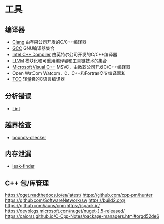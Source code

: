 # 工具

## 编译器

- [Clang](http://clang.llvm.org/) 由苹果公司开发的C/C++编译器
- [GCC](https://gcc.gnu.org/) GNU编译器集合
- [Intel C++ Compiler](https://software.intel.com/en-us/c-compilers) 由英特尔公司开发的C/C++编译器
- [LLVM](http://llvm.org/) 模块化和可重用编译器和工具链技术的集合
- [Microsoft Visual C++](http://msdn.microsoft.com/en-us/vstudio/hh386302.aspx) MSVC，由微软公司开发C/C++编译器
- [Open WatCom](http://www.openwatcom.org/index.php/Main_Page) Watcom，C，C++和Fortran交叉编译器和
- [TCC](http://bellard.org/tcc/) 轻量级的C语言编译器

## 分析错误

- [Lint]()

## 越界检查

- [bounds-checker]()

## 内存泄漏

- [leak-finder]()

## C++ 包/库管理
https://cget.readthedocs.io/en/latest/
https://github.com/cpp-pm/hunter
https://github.com/SoftwareNetwork/sw
https://build2.org/
https://github.com/iauns/cpm
https://spack.io/
https://devblogs.microsoft.com/nuget/nuget-2.5-released/
https://caiorss.github.io/C-Cpp-Notes/package-managers.html#orgd52de6
